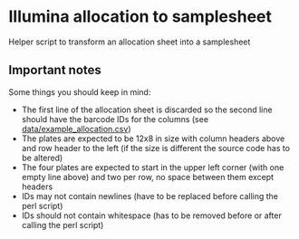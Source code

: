 # Illumina allocation to samplesheet
Helper script to transform an allocation sheet into a samplesheet

## Important notes
Some things you should keep in mind:
 - The first line of the allocation sheet is discarded so the second line should have the barcode IDs for the columns (see [data/example_allocation.csv](example_allocation))
 - The plates are expected to be 12x8 in size with column headers above and row header to the left (if the size is different the source code has to be altered)
 - The four plates are expected to start in the upper left corner (with one empty line above) and two per row, no space between them except headers
 - IDs may not contain newlines (have to be replaced before calling the perl script)
 - IDs should not contain whitespace (has to be removed before or after calling the perl script)
